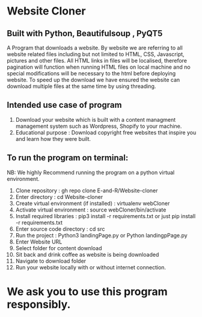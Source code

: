 # Website Cloner
## Built with Python, Beautifulsoup , PyQT5

A Program that downloads a website. By website we are referring to all website related files including but not limited to HTML, CSS, Javascript, pictures and other files. All HTML links in files will be localised, therefore pagination will function when running HTML files on local machine and no special modifications will be necessary to the html before deploying website. To speed up the download we have ensured the website can download multiple files at the same time by using threading.

## Intended use case of program
1. Download your website which is built with a content managment management system such as Wordpress, Shopify to your machine.
2. Educational purpose : Download copyright free websites that inspire you and learn how they were built.


## To run the program on terminal: 
NB: We highly Recommend running the program on a python virtual environment.

1. Clone repository : gh repo clone E-and-R/Website-cloner
2. Enter directory : cd Website-cloner
3. Create virtual environment (if installed) : virtualenv webCloner
4. Activate virtual environment : source webCloner/bin/activate
5. Install required libraries : pip3 install -r requirements.txt or just pip install -r requirements.txt
6. Enter source code directory : cd src
7. Run the project : Python3 landingPage.py or Python landingpPage.py
8. Enter Website URL
9. Select folder for content download
10. Sit back and drink coffee as website is being downloaded
11. Navigate to download folder
12. Run your website locally with or without internet connection.



# We ask you to use this program responsibly.
